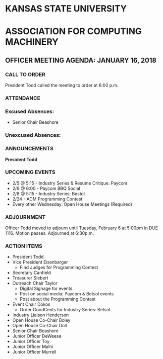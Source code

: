 # KANSAS STATE UNIVERSITY
# ASSOCIATION FOR COMPUTING MACHINERY
## OFFICER MEETING AGENDA: JANUARY 16, 2018

### CALL TO ORDER
President Todd called the meeting to order at 6:00 p.m.
### ATTENDANCE
### Excused Absences:
* Senior Chair Beashore
### Unexcused Absences:

### ANNOUNCEMENTS
**President Todd**

### UPCOMING EVENTS
* 2/5 @ 5:15 - Industry Series & Resume Critique: Paycom
* 2/6 @ 6:00 - Paycom BBQ Social
* 2/8 @ 5:15 - Industry Series: Bestol
* 2/24 - ACM Programming Contest
* Every other Wednesday: Open House Meetings (Required)


### ADJOURNMENT
Officer Todd moved to adjourn until Tuesday, February 6 at 5:00pm in DUE 1116. Motion passes. Adjourned at 6:30p.m.

### ACTION ITEMS
* President Todd
* Vice President Eisenbarger
  * Find Judges for Programming Contest
* Secretary Canfield
* Treasurer Siebert
* Outreach Chair Taylor
  * Digital Signage for events
  * Post on social media: Paycom & Betsol events
  * Post about the Programming Contest
* Event Chair Dokos
  * Order GoodCents for Industry Series: Betsol
* Industry Liaison Henderson
* Open House Co-Chair Boley
* Open House Co-Chair Doll
* Senior Chair Beashore
* Junior Officer DeWeese
* Junior Officer Toy
* Junior Officer Malhi
* Junior Officer Murrell
